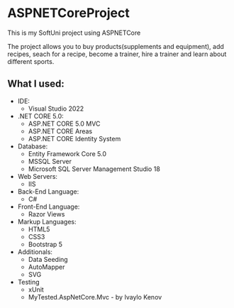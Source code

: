 # ASPNETCoreProject
This is my SoftUni project using ASPNETCore

The project allows you to buy products(supplements and equipment), add recipes, seach for a recipe, become a trainer, hire a trainer and learn about different sports.

What I used:
 --
 
- IDE:
    - Visual Studio 2022
- .NET CORE 5.0:
    - ASP.NET CORE 5.0 MVC
    - ASP.NET CORE Areas
    - ASP.NET CORE Identity System
- Database:
    - Entity Framework Core 5.0
    - MSSQL Server
    - Microsoft SQL Server Management Studio 18
- Web Servers:
    - IIS
- Back-End Language:
    - C#
- Front-End Language:
    - Razor Views
- Markup Languages:
    - HTML5
    - CSS3
    - Bootstrap 5
- Additionals:
    - Data Seeding
    - AutoMapper
    - SVG
- Testing
    - xUnit
    - MyTested.AspNetCore.Mvc - by Ivaylo Kenov